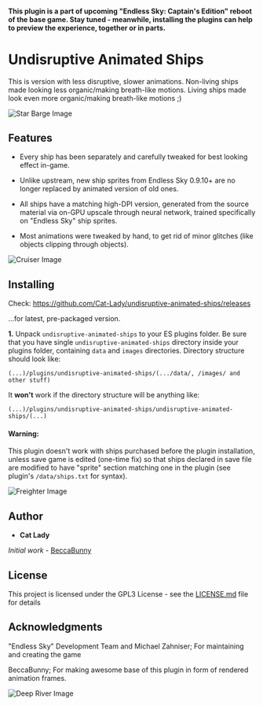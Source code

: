 #### This plugin is a part of upcoming "Endless Sky: Captain's Edition" reboot of the base game. Stay tuned - meanwhile, installing the plugins can help to preview the experience, together or in parts.

# Undisruptive Animated Ships

This is version with less disruptive, slower animations. Non-living ships made looking less organic/making breath-like motions. Living ships made look even more organic/making breath-like motions ;)

![Star Barge Image](/../images/star%20barge.gif?raw=true "Star Barge Image")



## Features
- Every ship has been separately and carefully tweaked for best looking effect in-game.

- Unlike upstream, new ship sprites from Endless Sky 0.9.10+ are no longer replaced by animated version of old ones.

- All ships have a matching high-DPI version, generated from the source material via on-GPU upscale through neural network, trained specifically on "Endless Sky" ship sprites.

- Most animations were tweaked by hand, to get rid of minor glitches (like objects clipping through objects).

![Cruiser Image](/../images/cruiser.gif?raw=true "Cruiser Image")


## Installing

Check:
https://github.com/Cat-Lady/undisruptive-animated-ships/releases

...for latest, pre-packaged version.


**1.** Unpack ``undisruptive-animated-ships`` to your ES plugins folder. Be sure that you have single ``undisruptive-animated-ships`` directory inside your plugins folder, containing ``data`` and ``images`` directories. Directory structure should look like:

```(...)/plugins/undisruptive-animated-ships/(.../data/, /images/ and other stuff)```


It **won't** work if the directory structure will be anything like:

```(...)/plugins/undisruptive-animated-ships/undisruptive-animated-ships/(...)```


#### Warning:
This plugin doesn't work with ships purchased before the plugin installation, unless save game is edited (one-time fix) so that ships declared in save file are modified to have "sprite" section matching one in the plugin (see plugin's ```/data/ships.txt``` for syntax).

![Freighter Image](/../images/freighter.gif?raw=true "Freighter Image")


## Author

* **Cat Lady**

*Initial work* - [BeccaBunny](https://github.com/beccabunny/Animated-ships)


## License

This project is licensed under the GPL3 License - see the [LICENSE.md](LICENSE.md) file for details

## Acknowledgments

"Endless Sky" Development Team and Michael Zahniser; For maintaining and creating the game

BeccaBunny; For making awesome base of this plugin in form of rendered animation frames.

![Deep River Image](/../images/deep%20river.gif?raw=true "Deep River Image")

